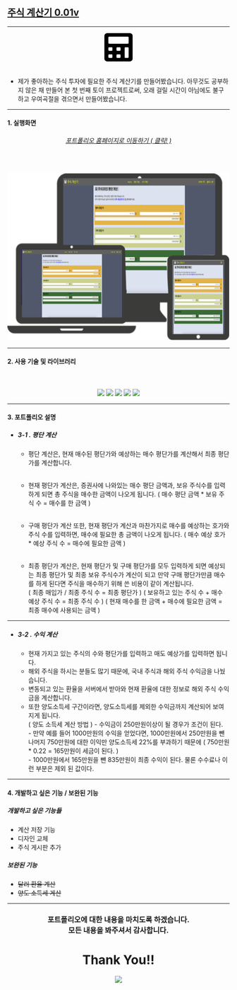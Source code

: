 ## [주식 계산기 0.01v](https://natube-frontend-portfolio.vercel.app/)

---

<div align="center">
<img src="readmefolder/calculator-solid.svg" style="color:white; width:64px; height:64px;"/>
<br><br>
</div>

- 제가 좋아하는 주식 투자에 필요한 주식 계산기를 만들어봤습니다.
  아무것도 공부하지 않은 채 만들어 본 첫 번째 토이 프로젝트로써,
  오래 걸릴 시간이 아님에도 불구하고 우여곡절을 겪으면서 만들어봤습니다.

---

#### 1. 실행화면

###### <div align="center">[포트폴리오 홈페이지로 이동하기 ( 클릭! )](https://stock-calculator.vercel.app/stockavarage)</div>

<br>

![](readmefolder/stock_calculator_portfolio.png)

---

#### 2. 사용 기술 및 라이브러리

<div align="center">
<br><br>
<img src="https://img.shields.io/badge/React.js-3766AB?style=flat-square&logo=React&logoColor=white"/>
<img src="https://img.shields.io/badge/Typescript-008DC9?style=flat-square&logo=TypeScript&logoColor=white"/>
<img src="https://img.shields.io/badge/HTML-df4a17?style=flat-square&logo=HTML5&logoColor=white"/>
<img src="https://img.shields.io/badge/CSS-F9F871?style=flat-square&logo=CSS3&logoColor=black"/>
<img src="https://img.shields.io/badge/axios-d9138a?"/>
<br>

<!-- 라이브러리 -->
</div>

---

#### 3. 포트폴리오 설명

- ##### 3-1 . 평단 계산

  - 평단 계산은, 현재 매수된 평단가와 예상하는 매수 평단가를 계산해서
    최종 평단가를 계산합니다.<br><br>

  - 현재 평단가 계산은, 증권사에 나와있는 매수 평단 금액과, 보유 주식수를 입력하게 되면
    총 주식을 매수한 금액이 나오게 됩니다.
    ( 매수 평단 금액 \* 보유 주식 수 = 매수를 한 금액 )<br><br>

  - 구매 평단가 계산 또한, 현재 평단가 계산과 마찬가지로
    매수를 예상하는 호가와 주식 수를 입력하면, 매수에 필요한 총 금액이 나오게 됩니다.
    ( 매수 예상 호가 \* 예상 주식 수 = 매수에 필요한 금액 )<br><br>

  - 최종 평단가 계산은, 현재 평단가 및 구매 평단가를 모두 입력하게 되면
    예상되는 최종 평단가 및 최종 보유 주식수가 계산이 되고
    만약 구매 평단가만큼 매수를 하게 된다면 주식을 매수하기 위해 쓴 비용이 같이 계산됩니다.<br>
    ( 최종 매입가 / 최종 주식 수 = 최종 평단가 )
    ( 보유하고 있는 주식 수 + 매수 예상 주식 수 = 최종 주식 수 )
    ( 현재 매수를 한 금액 + 매수에 필요한 금액 = 최종 매수에 사용되는 금액 )

---

- ##### 3-2 . 수익 계산
  - 현재 가지고 있는 주식의 수와 평단가를 입력하고 매도 예상가를 입력하면 됩니다.
  - 해외 주식을 하시는 분들도 많기 때문에, 국내 주식과 해외 주식 수익금을 나눴습니다.
  - 변동되고 있는 환율을 서버에서 받아와 현재 환율에 대한 정보로 해외 주식 수익금을 계산합니다.
  - 또한 양도소득세 구간이라면, 양도소득세를 제외한 수익금까지 계산되어 보여지게 됩니다.<br>
    ( 양도 소득세 계산 방법 ) - 수익금이 250만원이상이 될 경우가 조건이 된다.<br> - 만약 예를 들어 1000만원의 수익을 얻었다면, 1000만원에서 250만원을 뺀 나머지
    750만원에 대한 이익만 양도소득세 22%를 부과하기 때문에
    ( 750만원 \* 0.22 = 165만원이 세금이 된다. )<br> - 1000만원에서 165만원을 뺀 835만원이 최종 수익이 된다.
    물론 수수료나 이런 부분은 제외 된 값이다.

---

#### 4. 개발하고 싶은 기능 / 보완된 기능

##### 개발하고 싶은 기능들

- 계산 저장 기능
- 디자인 교체
- 주식 게시판 추가

##### 보완된 기능

- ~~달러 환율 계산~~
- ~~양도 소득세 게산~~

---

### <div align="center">포트폴리오에 대한 내용을 마치도록 하겠습니다.<br> 모든 내용을 봐주셔서 감사합니다.</div>

# <div align="center">Thank You!!</div>

<div align="center">
<a href="https://includecoding.tistory.com/">
<img src="https://img.shields.io/badge/My Blog ( Click Me! )-3766AB?style=flat-square&logo=Bloglovin&logoColor=white"/>
</a>
</div>
